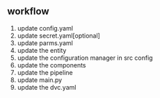## workflow
1. update config.yaml
2. update secret.yaml[optional]
3. update parms.yaml
4. update the entity
5. update the configuration manager in src config
6. update the components
7. update the pipeline
8. update main.py
9. update the dvc.yaml